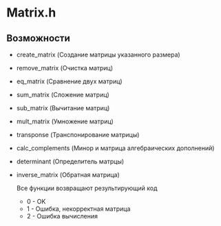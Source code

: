 # Matrix.h

## Возможности

- create_matrix (Создание матрицы указанного размера)
- remove_matrix (Очистка матриц)
- eq_matrix (Сравнение двух матриц)
- sum_matrix (Сложение матриц)
- sub_matrix (Вычитание матриц)
- mult_matrix (Умножение матриц)
- transponse (Транспонирование матрицы)
- calc_complements (Минор и матрица алгебраических дополнений)
- determinant (Определитель матрцы)
- inverse_matrix (Обратная матрица)

  Все функции возвращают результирующий код
  - 0 - OK
  - 1 - Ошибка, некорректная матрица
  - 2 - Ошибка вычисления
